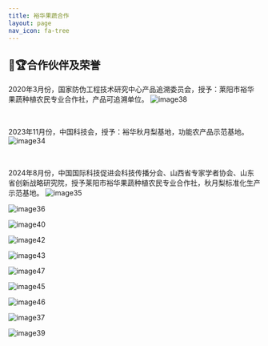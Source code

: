 ```yaml
---
title: 裕华果蔬合作
layout: page
nav_icon: fa-tree
---
```

## 🤝🏆合作伙伴及荣誉

2020年3月份，国家防伪工程技术研究中心产品追溯委员会，授予：莱阳市裕华果蔬种植农民专业合作社，产品可追溯单位。
![image38](/cooperation/images/index/image38.png)

<br>

2023年11月份，中国科技会，授予：裕华秋月梨基地，功能农产品示范基地。
![image34](/cooperation/images/index/image34.png)

<br>

2024年8月份，中国国际科技促进会科技传播分会、山西省专家学者协会、山东省创新战略研究院，授予莱阳市裕华果蔬种植农民专业合作社，秋月梨标准化生产示范基地。
![image35](/cooperation/images/index/image35.png)

![image36](/cooperation/images/index/image36.png)

![image40](/cooperation/images/index/image40.png)

![image42](/cooperation/images/index/image42.png)

![image43](/cooperation/images/index/image43.png)

![image47](/cooperation/images/index/image47.png)

![image45](/cooperation/images/index/image45.png)

![image46](/cooperation/images/index/image46.png)

![image37](/cooperation/images/index/image37.png)

![image39](/cooperation/images/index/image39.png)
